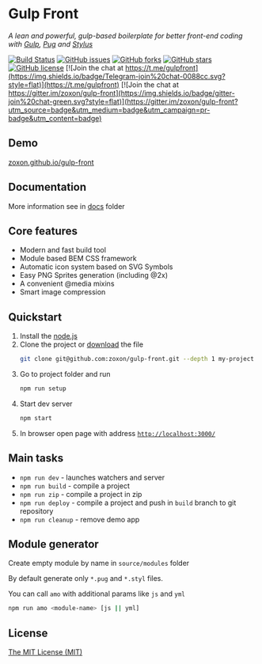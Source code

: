 # Gulp Front

_A lean and powerful, gulp-based boilerplate for better front-end coding with [Gulp](http://gulpjs.com/), [Pug](https://pugjs.org/) and [Stylus](http://stylus-lang.com/)_

[![Build Status](https://travis-ci.org/zoxon/gulp-front.svg?branch=master)](https://travis-ci.org/zoxon/gulp-front/builds)
[![GitHub issues](https://img.shields.io/github/issues/zoxon/gulp-front.svg?style=flat)](https://github.com/zoxon/gulp-front/issues)
[![GitHub forks](https://img.shields.io/github/forks/zoxon/gulp-front.svg?style=flat)](https://github.com/zoxon/gulp-front/network)
[![GitHub stars](https://img.shields.io/github/stars/zoxon/gulp-front.svg?style=flat)](https://github.com/zoxon/gulp-front/stargazers)
[![GitHub license](https://img.shields.io/badge/license-MIT-blue.svg?style=flat)](https://github.com/zoxon/gulp-front/blob/master/LICENSE)
[![Join the chat at https://t.me/gulpfront](https://img.shields.io/badge/Telegram-join%20chat-0088cc.svg?style=flat)](https://t.me/gulpfront)
[![Join the chat at https://gitter.im/zoxon/gulp-front](https://img.shields.io/badge/gitter-join%20chat-green.svg?style=flat)](https://gitter.im/zoxon/gulp-front?utm_source=badge&utm_medium=badge&utm_campaign=pr-badge&utm_content=badge)

## Demo

[zoxon.github.io/gulp-front](http://zoxon.github.io/gulp-front/)

## Documentation

More information see in [docs](docs/README.md) folder

## Core features

- Modern and fast build tool
- Module based BEM CSS framework
- Automatic icon system based on SVG Symbols
- Easy PNG Sprites generation (including @2x)
- A convenient @media mixins
- Smart image compression

## Quickstart

1.  Install the [node.js](https://nodejs.org)
2.  Clone the project or [download](https://github.com/zoxon/gulp-front/archive/master.zip) the file
    ```sh
    git clone git@github.com:zoxon/gulp-front.git --depth 1 my-project
    ```
3.  Go to project folder and run
    ```bash
    npm run setup
    ```
4.  Start dev server
    ```bash
    npm start
    ```
5.  In browser open page with address [`http://localhost:3000/`](http://localhost:3000/)

## Main tasks

- `npm run dev` - launches watchers and server
- `npm run build` - compile a project
- `npm run zip` - compile a project in zip
- `npm run deploy` - compile a project and push in `build` branch to git repository
- `npm run cleanup` - remove demo app

## Module generator

Create empty module by name in `source/modules` folder

By default generate only `*.pug` and `*.styl` files.

You can call `amo` with additional params like `js` and `yml`

```sh
npm run amo <module-name> [js || yml]
```

## License

[The MIT License (MIT)](LICENSE)
